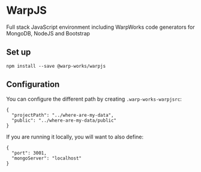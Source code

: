# WarpJS

Full stack JavaScript environment including WarpWorks code generators for MongoDB, NodeJS and Bootstrap

## Set up

    npm install --save @warp-works/warpjs

## Configuration

You can configure the different path by creating `.warp-works-warpjsrc`:

    {
      "projectPath": "../where-are-my-data",
      "public": "../where-are-my-data/public"
    }

If you are running it locally, you will want to also define:

    {
      "port": 3001,
      "mongoServer": "localhost"
    }
